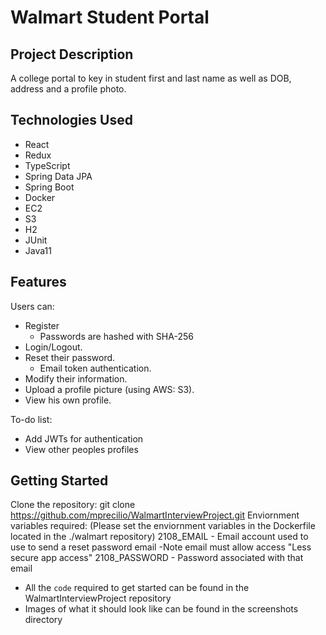 # Walmart Student Portal

## Project Description
A college portal to key in student first and last name as well as DOB, address and a profile photo.


## Technologies Used

* React
* Redux
* TypeScript
* Spring Data JPA
* Spring Boot
* Docker
* EC2
* S3
* H2
* JUnit
* Java11

## Features

Users can:
* Register
   - Passwords are hashed with SHA-256
* Login/Logout.
* Reset their password.
   - Email token authentication.
* Modify their information.
* Upload a profile picture (using AWS: S3).
* View his own profile.

To-do list:
* Add JWTs for authentication
* View other peoples profiles

## Getting Started
   
Clone the repository: git clone https://github.com/mprecilio/WalmartInterviewProject.git
Enviornment variables required: (Please set the enviornment variables in the Dockerfile located in the ./walmart repository)
2108_EMAIL    - Email account used to use to send a reset password email
                    -Note email must allow access "Less secure app access"
2108_PASSWORD - Password associated with that email

- All the `code` required to get started can be found in the WalmartInterviewProject repository
- Images of what it should look like can be found in the screenshots directory

